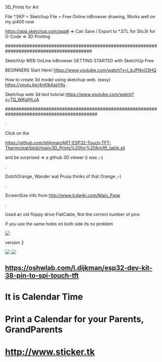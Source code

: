 3D_Prints for Art

File *.SKP = Sketchup File = Free Online inBrowser drawing, Works well on my pi400 now

https://app.sketchup.com/app#   => Can Save / Export to *.STL for Slic3r for G-Code => 3D Printing

########################################################################################

SketchUp WEB OnLine inBrowser GETTING STARTED with SketchUp Free

BEGINNERS Start Here! https://www.youtube.com/watch?v=I_bJPNnO3HQ

How to create 3d model using sketchup web. (easy) https://youtu.be/4nKlk4asY6s .

Sketchup web 3d text tutorial https://www.youtube.com/watch?v=TQ_WKglHLcA

##########################################################################################

.

Click on the

https://github.com/ldijkman/ART-ESP32-Touch-TFT-Thermostat/blob/main/3D_Prints%20for%20Art/tft_table.stl

and be surprised => a github 3D viewer (i was ;-)

.

DutchOrange, Wander wat Prusa thinks of that Orange ;-)

.

ScreenSize info from http://www.lcdwiki.com/Main_Page

.

Used an old floppy drive FlatCable, Not the correct number of pins 

if you use the same holes on both side its no problem

<img src="https://github.com/ldijkman/ART-ESP32-Touch-TFT-Thermostat/blob/main/3D_Prints%20for%20Art/tft_table.jpg">

 
 
 version 2
 
 <img src="https://github.com/ldijkman/ART-ESP32-Touch-TFT-Thermostat/blob/main/3D_Prints%20for%20Art/version2.jpg">
 
 
 
  <img src="https://github.com/ldijkman/ART-ESP32-Touch-TFT-Thermostat/blob/main/3D_Prints%20for%20Art/version_2.jpg">
  
  
  
##  https://oshwlab.com/l.dijkman/esp32-dev-kit-38-pin-to-spi-touch-tft


                      
                      
# It is Calendar Time
# Print a Calendar for your Parents, GrandParents
# http://www.sticker.tk
